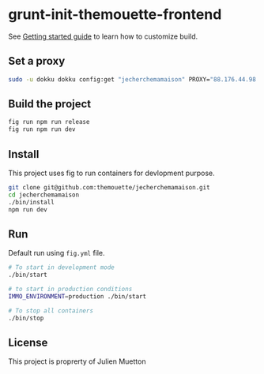 grunt-init-themouette-frontend
==============================

See [Getting started guide](doc/getting-statded.md) to learn how to customize
build.

## Set a proxy

``` bash
sudo -u dokku dokku config:get "jecherchemamaison" PROXY="88.176.44.98:28038"
```

## Build the project

``` bash
fig run npm run release
fig run npm run dev
```

## Install

This project uses fig to run containers for devlopment purpose.

``` sh
git clone git@github.com:themouette/jecherchemamaison.git
cd jecherchemamaison
./bin/install
npm run dev
```

## Run

Default run using `fig.yml` file.

``` sh
# To start in development mode
./bin/start

# to start in production conditions
IMMO_ENVIRONMENT=production ./bin/start

# To stop all containers
./bin/stop
```

## License

This project is proprerty of Julien Muetton

